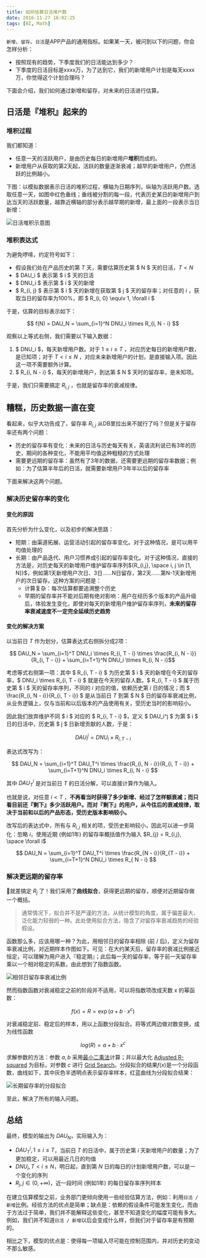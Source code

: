 ```yaml
---
title: 如何估算日活用户数
date: 2016-11-27 16:02:25
tags: [BI, Math]
---
```




`新增`、`留存`、`日活`是APP产品的通用指标。如果某一天，被问到以下的问题，你会怎样分析：

- 按照现有的趋势，下季度我们的日活能达到多少？
- 下季度的日活目标是xxxx万，为了达到它，我们的新增用户计划是每天xxxx万，你觉得这个计划合理吗？

下面会介绍，我们如何通过新增和留存，对未来的日活进行估算。

## 日活是『堆积』起来的

### 堆积过程

我们都知道：

- 任意一天的活跃用户，是由历史每日的新增用户**堆积**而成的。
- 新增用户从获取的第2天起，活跃的数量逐渐衰减；越早的新增用户，仍然活跃的比例越小。

下图：以模拟数据表示日活的堆积过程，横轴为日期序列，纵轴为活跃用户数。选取任意一天，如图中红色垂线；垂线被分割的每一段，代表历史某日的新增用户到达当天的活跃数量，越靠近横轴的部分表示越早期的新增，最上面的一段表示当日新增：

![日活堆积示意图](http://ohaltm7p2.bkt.clouddn.com/plt_accu_pub.png)

<!-- more-->

### 堆积表达式

为避免啰嗦，约定符号如下：

- 假设我们处在产品历史的第 $T$ 天，需要估算历史第 $ N $ 天的日活，$T \lt N$
- $ DAU_i $ 表示第 $ i $ 天的日活 
- $ DNU_i $ 表示第 $ i $ 天的新增
- $ R_{i, j} $ 表示第 $ i $ 天的新增在获取第 $ j $ 天的留存率；对任意的 $i$ ，获取当日的留存率为100%，即 $ R_{i, 0} \equiv 1,  \forall i $ 

于是，估算的目标表示如下：

$$ f(N) = DAU_N = \sum_{i=1}^N DNU_i \times R_{i, N - i} $$

观察以上等式右侧，我们需要以下输入数据：

1. $ DNU_i $，每天新增用户数。对于 $1 \le i \le T$ ，对应历史每日的新增用户数，是已知项；对于 $T \lt i \le N$ ，对应未来新增用户的计划，是直接输入项。因此这一项不需要额外计算。
2. $ R_{i, N - i} $，每天的新增用户，到达第 $ N $ 天时的留存率，是未知项。

于是，我们只需要搞定 $R_{i,j}$ ，也就是留存率的衰减规律。

## 糟糕，历史数据一直在变

看起来，似乎大功告成了，留存率 $R_{i,j}$ 从DB里拉出来不就行了吗？但是关于留存率还有两个问题：

- 历史的留存率有变化：未来的日活与历史每天有关，英语流利说已有3年的历史，期间的各种变化，不能用平均值这种粗糙的方式处理
- 需要更远期的留存率：虽然有了3年的数据，还需要更远期的留存率数据；例如：为了估算半年后的日活，就需要新增用户3年半以后的留存率

下面来解决这两个问题。

### 解决历史留存率的变化

#### 变化的原因

首先分析为什么变化，以及初步的解决思路：

- 短期：由渠道拓展、运营活动引起的留存率变化。对于这种情况，是可以用平均值处理的
- 长期：由产品迭代、用户习惯养成引起的留存率变化。对于这种情况，直接的方法是，对历史每天的新增用户维护留存率序列${R_{i,j}, \space i, j \in [1, N]}$，例如第1天新增用户次日、3日……N日留存，第2天……第N-1天新增用户的次日留存。这种方案的问题是：
  - 计算复杂：每次估算都要追溯整个历史
  - 早期的留存率并不能对后期有绝对影响：用户在经历多个版本的产品升级后，体验发生变化，即使对每天的新增用户维护留存率序列，**未来的留存率衰减速度不一定完全延续历史趋势**

#### 变化的解决方案

以当前日 $T$ 作为划分，估算表达式右侧拆分成2项：

$$ DAU_N = \sum_{i=1}^T DNU_i \times R_{i, T - i} \times \frac{R_{i, N - i}}{R_{i, T  - i}}  + \sum_{i=T+1}^N DNU_i \times R_{i, N - i}$$

考虑等式右侧第一项：其中 $ R_{i, T - i} $ 为历史第 $ i $ 天的新增在今天的留存率，$ DNU_i \times R_{i, T - i} $ 就是在今天的留存人数。$ R_{i, T - i} $ 属于历史第 $ i $ 天的留存率序列，不同的 $i$ 对应的值，依赖历史第 $i$ 日的情况；而 $ \frac{R_{i, N - i}}{R_{i, T - i}} $ 是从当前日 $T$ 到第 $ N $ 日的留存率衰减比例，从业务逻辑上，仅与当前和以后版本的产品使用有关，受历史当时的影响较小。

因此我们放弃维护不同 $ i $ 对应的 $ R_{i, T - i} $，定义 $ DAU_i^j $ 为第 $ i $ 日的日活中，历史第 $ j $ 日新增贡献的人数，于是：

$$ DAU_i^j  = DNU_i \times R_{i, T - i}$$

表达式改写为：

$$ DAU_N = \sum_{i=1}^T DAU_T^i \times \frac{R_{i, N - i}}{R_{i, T - i}}  + \sum_{i=T+1}^N DNU_i \times R_{i, N - i} $$

其中 $DAU_T^i$ 是对当前日 $T$ 的日活分解，可以直接计算作为输入。

也就是说，对任意 $i \lt T$ ，**不再看当时获得了多少新增、经过了怎样额衰减；而只看目前还『剩下』多少活跃用户。而对『剩下』的用户，从今往后的衰减规律，取决于当前和以后的产品形态，受历史版本影响较小。**

改写后的表达式中，所有与 $R_{i,j}$ 相关的项，受历史影响较小，因此可以进一步简化：忽略 $i$，使用近期 (例如1年) 的留存率概括值作为输入 $R_{j} = R_{i,j}, \space \forall i$

$$ DAU_N = \sum_{i=1}^T DAU_T^i \times \frac{R_{N - i}}{R_{T - i}} + \sum_{i=T+1}^N DNU_i \times R_{ N - i} $$

### 解决更远期的留存率

就差搞定 $R_j$ 了！我们采用了**曲线拟合**，获得更远期的留存，顺便对近期留存做一个概括。

> 通常情况下，拟合并不是严谨的方法，从统计模型的角度，属于偏差最大、泛化能力较弱的一种。此处使用拟合方法，隐含了对留存率衰减趋势的经验假设。

函数那么多，应该用哪一种？为此，用相邻日的留存率相除 (前 / 后)，定义为留存率衰减比例，对近期样本作图如下。可见：在大约某天后，留存率的衰减比例接近恒定，可以理解为用户进入『稳定期』；此后每一天的留存率，等于前一天留存率乘以一个相对稳定的系数，由此想到了指数函数。

![相邻日留存率衰减比例](http://ohaltm7p2.bkt.clouddn.com/plt_ur_decay_pub_2.png)

然而指数函数对衰减稳定之前的阶段并不适用，可以将指数项改成天数 $x$ 的幂函数：

$$ f(x) = R = \exp (a + b \cdot x ^ c) $$

对衰减稳定前、稳定后的样本，用以上函数分段拟合。将等式两边做对数变换，成为线性函数

$$ log(R) = a + b \cdot x ^ c $$

求解参数的方法：参数 $a, b$ 采用[最小二乘法](https://en.wikipedia.org/wiki/Least_squares)计算；并以最大化 [Adjusted R-squared](http://blog.minitab.com/blog/adventures-in-statistics/multiple-regession-analysis-use-adjusted-r-squared-and-predicted-r-squared-to-include-the-correct-number-of-variables) 为目标，对参数 $c$ 进行 [Grid Search](https://en.wikipedia.org/wiki/Hyperparameter_optimization)。分段拟合的结果$f(x)$是一个分段函数，曲线如下，其中灰色半透明点表示留存率样本，红蓝曲线为分段拟合结果：

![长期留存率的分段拟合](http://ohaltm7p2.bkt.clouddn.com/plt_all_publish.png)

至此，解决了所有的输入问题。

## 总结

最终，模型的输出为 $DAU_N$，实际输入为：

- $DAU_T^i, 1 \le i \le T$，当前日 $T$ 的日活中，属于历史第 $i$ 天新增用户的数量；为了更加稳定，可以用最近几日的均值
- $DNU_i, T \lt i\le N$，明日起，直到第 $N$ 日的每日的计划新增用户数，可以是一个变化的序列
- $R_j,  j \in (0, +\infty)$，近一段时间 (例如1年) 的每日留存率序列样本

在建立估算模型之前，业务部门更倾向使用一些经验估算方法，例如：利用`日活 / 新增`比例。经验方法的优点是简单；缺点是：依赖的假设条件可能发生变化，而由于方法过于简单，我们并不能解释这些变化，甚至不知道变化的幅度可能有多大。例如，我们并不知道`日活 / 新增`以后会变成什么样，但我们对于留存率是有预期的。

相比之下，模型的优点是：使得每一项输入尽可能在控制范围内，并对历史的变动不那么敏感。

